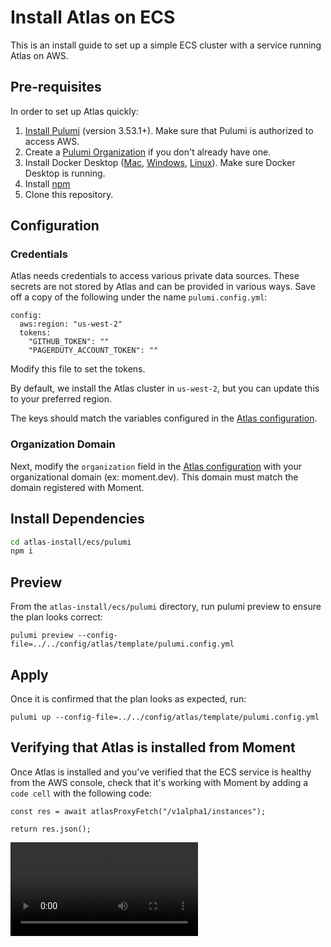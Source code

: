 # Install Atlas on ECS

This is an install guide to set up a simple ECS cluster with a service running Atlas on AWS.

## Pre-requisites

In order to set up Atlas quickly:

1. [Install Pulumi](https://www.pulumi.com/docs/get-started/install/) (version 3.53.1+).
   Make sure that Pulumi is authorized to access AWS.
1. Create a [Pulumi Organization](https://www.pulumi.com/docs/intro/pulumi-service/organizations/) if you don't already have one.
1. Install Docker Desktop ([Mac](https://docs.docker.com/desktop/install/mac-install/), [Windows](https://docs.docker.com/desktop/install/windows-install/), [Linux](https://docs.docker.com/desktop/install/linux-install/)).
   Make sure Docker Desktop is running.
1. Install [npm](https://docs.npmjs.com/downloading-and-installing-node-js-and-npm)
1. Clone this repository.

## Configuration

### Credentials

Atlas needs credentials to access various private data sources. These secrets are not stored by Atlas and can be provided in various ways. Save off a copy of the following under the name `pulumi.config.yml`:
```
config:
  aws:region: "us-west-2"
  tokens:
    "GITHUB_TOKEN": ""
    "PAGERDUTY_ACCOUNT_TOKEN": ""
```
Modify this file to set the tokens.

By default, we install the Atlas cluster in `us-west-2`, but you can update this to your preferred region.

The keys should match the variables configured in the [Atlas configuration](../../../config/atlas/template/atlas.yml).

### Organization Domain

Next, modify the `organization` field in the [Atlas configuration](../../../config/atlas/template/atlas.yml) with your organizational domain (ex: moment.dev). This domain must match the domain registered with Moment.

## Install Dependencies

```sh
cd atlas-install/ecs/pulumi
npm i
```

## Preview

From the `atlas-install/ecs/pulumi` directory, run pulumi preview to ensure the plan looks correct:

```
pulumi preview --config-file=../../config/atlas/template/pulumi.config.yml
```

## Apply

Once it is confirmed that the plan looks as expected, run:

```
pulumi up --config-file=../../config/atlas/template/pulumi.config.yml
```

## Verifying that Atlas is installed from Moment

Once Atlas is installed and you've verified that the ECS service is healthy from the AWS console, check that it's working with Moment by adding a `code cell` with the following code:

```
const res = await atlasProxyFetch("/v1alpha1/instances");

return res.json();
```

![test-code-cell](/atlas-docs/images/add-code-cell.mov)
